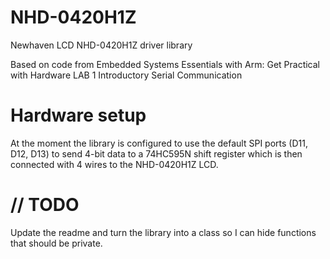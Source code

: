 # NHD-0420H1Z
Newhaven LCD NHD-0420H1Z driver library

Based on code from Embedded Systems Essentials with Arm:
Get Practical with Hardware
LAB 1
Introductory Serial Communication

# Hardware setup
At the moment the library is configured to use the default SPI ports (D11, D12, D13) to send 4-bit data to a 74HC595N shift register which is then connected with 4 wires to the NHD-0420H1Z LCD.

# // TODO
Update the readme and turn the library into a class so I can hide functions that should be private.
